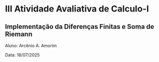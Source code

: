 # III Atividade Avaliativa de Calculo-I

## Implementação da Diferenças Finitas e Soma de Riemann

Aluno: Arcênio A. Amorim

Data: 18/07/2025
